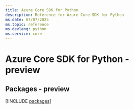 ```yaml
---
title: Azure Core SDK for Python
description: Reference for Azure Core SDK for Python
ms.date: 07/07/2025
ms.topic: reference
ms.devlang: python
ms.service: core
---
```

# Azure Core SDK for Python - preview
## Packages - preview
[!INCLUDE [packages](core-index.md)]